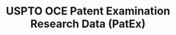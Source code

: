 ---
bigquery: https://console.cloud.google.com/bigquery?p=patents-public-data&d=uspto_oce_pair&page=dataset
citation: 'Graham, S. Marco, A., and Miller, A. (2015). “The USPTO Patent Examination
  Research Dataset: A Window on the Process of Patent Examination.”'
contributors: Graham, S. Marco, A., Miller, A.
cost: None
description: The latest version of PatEx (referred to below as the 2020 release) contains
  detailed information on nearly 11.9 million publicly-viewable provisional and non-provisional
  patent applications to the USPTO and over 4.6 million Patent Cooperation Treaty
  (PCT) applications. It is based on data that OCE downloaded from the Patent Examination
  Data System (PEDS) in April, 2021. The PEDS data are sourced from Public PAIR. The
  first time that OCE used PEDS as the basis of PatEx was for the 2019 release. We
  took the PEDS data and organized it into the familiar PatEx data files, which are
  based on the organization of the Public PAIR portal. The data files include information
  on each application’s characteristics, prosecution history, continuation history,
  claims of foreign priority, patent term adjustment history, publication history,
  and correspondence address information.
documentation: 'For the 2019 and later releases, new technical documentation is available
  https://www.uspto.gov/sites/default/files/documents/PatEx-2019-Technical-Doc.pdf


  A document describing the 2014-2017 data sets is available and can be cited as:
  Graham, Stuart J.H. and Marco, Alan C. and Miller, Richard, The USPTO Patent Examination
  Research Dataset: A Window on the Process of Patent Examination (November 30, 2015).
  Available at SSRN: https://ssrn.com/abstract=2702637.'
last_edit: Mon, 04 Apr 2022 19:06:22 GMT
location: https://www.uspto.gov/ip-policy/economic-research/research-datasets/patent-examination-research-dataset-public-pair
maintained_by: EconomicsData@uspto.gov
related_publications: https://ssrn.com/abstract=29956744, https://ssrn.com/abstract=2702637
schema_fields: '[''invention_subject_matter'', ''earliest_pgpub_date'', ''parent_filing_date'',
  ''status_description'', ''patent_number'', ''child_filing_date'', ''wipo_pub_number'',
  ''correspondence_region_code'', ''recorded_date'', ''file_location'', ''child_application_number'',
  ''uspc_class'', ''appl_status_date'', ''examiner_id'', ''invention_title'', ''correspondence_street_line_2'',
  ''status_code'', ''parent_country_code'', ''correspondence_name_line_1'', ''correspondence_country_code'',
  ''event_code'', ''disposal_type'', ''correspondence_street_line_1'', ''application_number'',
  ''inventor_country_code'', ''correspondence_city'', ''confirm_number'', ''inventor_rank'',
  ''correspondence_postal_code'', ''parent_country'', ''examiner_name_middle'', ''inventor_address_type'',
  ''aia_first_to_file'', ''examiner_art_unit'', ''customer_number'', ''correspondence_name_line_2'',
  ''correspondence_region_name'', ''examiner_name_last'', ''parent_application_number'',
  ''wipo_pub_date'', ''small_entity_indicator'', ''earliest_pgpub_number'', ''foreign_parent_date'',
  ''application_number_pair'', ''uspc_subclass'', ''correspondence_country_name'',
  ''foreign_parent_id'', ''sequence_number'', ''inventor_name_last'', ''event_description'',
  ''application_type'', ''filing_date'', ''atty_docket_number'', ''inventor_name_middle'',
  ''inventor_country_name'', ''abandon_date'', ''file_location_date'', ''continuation_type'',
  ''examiner_name_first'', ''inventor_name_first'', ''patent_issue_date'', ''appl_status_code'',
  ''inventor_region_code'']'
shortname: patex
tags:
- patents
- legal
- history
terms_of_use: 'USPTO’s online databases are not designed or intended to be a source
  for bulk downloads of USPTO data when accessed through the website’s interfaces.
  Individuals, companies, IP addresses, or blocks of IP addresses who, in effect,
  deny or decrease service by generating unusually high numbers of database accesses
  (searches, pages, or hits), whether generated manually or in an automated fashion,
  may be denied access to USPTO servers without notice.


  Bulk data products may be separately obtained from the USPTO, either for free or
  at the cost of dissemination. For details, see information on Electronic Bulk Data
  Products: https://www.uspto.gov/learning-and-resources/electronic-bulk-data-products'
title: USPTO OCE Patent Examination Research Data (PatEx)
uuid: 4342caa7-23af-420c-b2f6-6088f133df6a
---